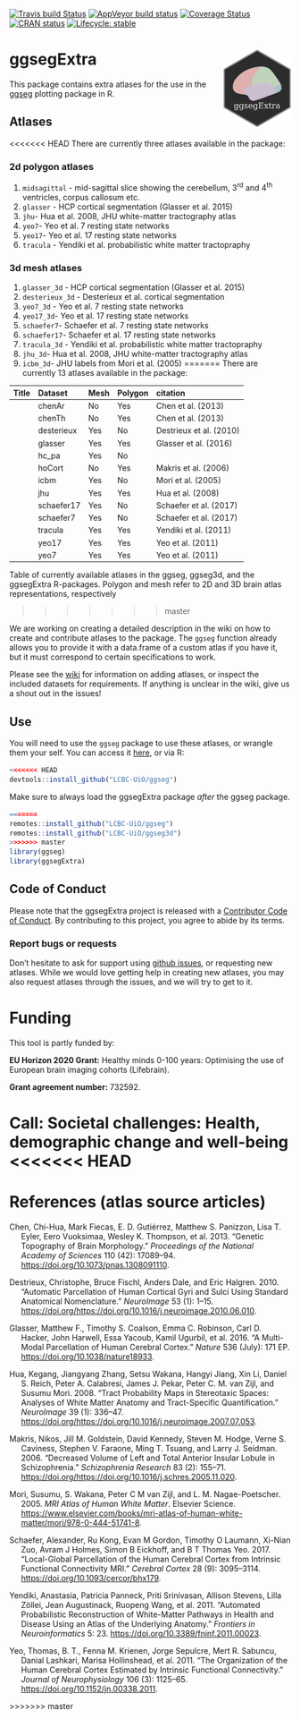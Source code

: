 
<!-- README.md is generated from README.Rmd. Please edit that file -->

<!-- badges: start -->

[![Travis build
Status](https://travis-ci.com/LCBC-UiO/ggsegExtra.svg?branch=master)](https://travis-ci.com/LCBC-UiO/ggsegExtra)
[![AppVeyor build
status](https://ci.appveyor.com/api/projects/status/github/LCBC-UiO/ggsegExtra?branch=master&svg=true)](https://ci.appveyor.com/project/LCBC-UiO/ggsegExtra)
[![Coverage
Status](https://codecov.io/gh/LCBC-UiO/ggsegExtra/branch/master/graph/badge.svg)](https://codecov.io/gh/LCBC-UiO/ggsegExtra)
[![CRAN
status](https://www.r-pkg.org/badges/version/ggsegExtra)](https://CRAN.R-project.org/package=ggsegExtra)
[![Lifecycle:
stable](https://img.shields.io/badge/lifecycle-stable-brightgreen.svg)](https://www.tidyverse.org/lifecycle/#stable)
<!-- badges: end -->

# ggsegExtra <img src="man/img/logo.png" align="right" alt="" width="120" />

This package contains extra atlases for the use in the [ggseg]()
plotting package in R.

## Atlases

<<<<<<< HEAD
There are currently three atlases available in the package:

### 2d polygon atlases

1.  `midsagittal` - mid-sagittal slice showing the cerebellum,
    3<sup>rd</sup> and 4<sup>th</sup> ventricles, corpus callosum etc.  
2.  `glasser` - HCP cortical segmentation (Glasser et al. 2015)  
3.  `jhu`- Hua et al. 2008, JHU white-matter tractography atlas  
4.  `yeo7`- Yeo et al. 7 resting state networks  
5.  `yeo17`- Yeo et al. 17 resting state networks  
6.  `tracula` - Yendiki et al. probabilistic white matter tractopraphy

### 3d mesh atlases

1.  `glasser_3d` - HCP cortical segmentation (Glasser et al. 2015)  
2.  `desterieux_3d` - Desterieux et al. cortical segmentation  
3.  `yeo7_3d` - Yeo et al. 7 resting state networks  
4.  `yeo17_3d`- Yeo et al. 17 resting state networks  
5.  `schaefer7`- Schaefer et al. 7 resting state networks  
6.  `schaefer17`- Schaefer et al. 17 resting state networks  
7.  `tracula_3d` - Yendiki et al. probabilistic white matter
    tractopraphy  
8.  `jhu_3d`- Hua et al. 2008, JHU white-matter tractography atlas  
9.  `icbm_3d`- JHU labels from Mori et al. (2005)
=======
There are currently 13 atlases available in the package:

| Title | Dataset    | Mesh | Polygon | citation                |
| :---- | :--------- | :--- | :------ | :---------------------- |
|       | chenAr     | No   | Yes     | Chen et al. (2013)      |
|       | chenTh     | No   | Yes     | Chen et al. (2013)      |
|       | desterieux | Yes  | No      | Destrieux et al. (2010) |
|       | glasser    | Yes  | Yes     | Glasser et al. (2016)   |
|       | hc\_pa     | Yes  | No      |                         |
|       | hoCort     | No   | Yes     | Makris et al. (2006)    |
|       | icbm       | Yes  | No      | Mori et al. (2005)      |
|       | jhu        | Yes  | Yes     | Hua et al. (2008)       |
|       | schaefer17 | Yes  | No      | Schaefer et al. (2017)  |
|       | schaefer7  | Yes  | No      | Schaefer et al. (2017)  |
|       | tracula    | Yes  | Yes     | Yendiki et al. (2011)   |
|       | yeo17      | Yes  | Yes     | Yeo et al. (2011)       |
|       | yeo7       | Yes  | Yes     | Yeo et al. (2011)       |

Table of currently available atlases in the ggseg, ggseg3d, and the
ggsegExtra R-packages. Polygon and mesh refer to 2D and 3D brain atlas
representations, respectively
>>>>>>> master

We are working on creating a detailed description in the wiki on how to
create and contribute atlases to the package. The `ggseg` function
already allows you to provide it with a data.frame of a custom atlas if
you have it, but it must correspond to certain specifications to work.

Please see the
[wiki](https://github.com/LCBC-UiO/ggseg/wiki/Creating-and-contributing-atlases)
for information on adding atlases, or inspect the included datasets for
requirements. If anything is unclear in the wiki, give us a shout out in
the issues\!

## Use

You will need to use the `ggseg` package to use these atlases, or
wrangle them your self. You can access it
[here](https://lcbc-uio.github.io/ggseg/ggseg.html), or via R:

``` r
<<<<<<< HEAD
devtools::install_github("LCBC-UiO/ggseg")
```

Make sure to always load the ggsegExtra package *after* the ggseg
package.

``` r
=======
remotes::install_github("LCBC-UiO/ggseg")
remotes::install_github("LCBC-UiO/ggseg3d")
>>>>>>> master
library(ggseg)
library(ggsegExtra)
```

## Code of Conduct

Please note that the ggsegExtra project is released with a [Contributor
Code of
Conduct](https://www.contributor-covenant.org/version/1/0/0/code-of-conduct.html).
By contributing to this project, you agree to abide by its terms.

### Report bugs or requests

Don’t hesitate to ask for support using [github
issues](https://github.com/LCBC-UiO/ggsegExtra/issues), or requesting
new atlases. While we would love getting help in creating new atlases,
you may also request atlases through the issues, and we will try to get
to it.

# Funding

This tool is partly funded by:

**EU Horizon 2020 Grant:** Healthy minds 0-100 years: Optimising the use
of European brain imaging cohorts (Lifebrain).

**Grant agreement number:** 732592.

**Call:** Societal challenges: Health, demographic change and well-being
<<<<<<< HEAD
=======

# References (atlas source articles)

<div id="refs" class="references hanging-indent">

<div id="ref-chen">

Chen, Chi-Hua, Mark Fiecas, E. D. Gutiérrez, Matthew S. Panizzon, Lisa
T. Eyler, Eero Vuoksimaa, Wesley K. Thompson, et al. 2013. “Genetic
Topography of Brain Morphology.” *Proceedings of the National Academy of
Sciences* 110 (42): 17089–94. <https://doi.org/10.1073/pnas.1308091110>.

</div>

<div id="ref-desterieux">

Destrieux, Christophe, Bruce Fischl, Anders Dale, and Eric Halgren.
2010. “Automatic Parcellation of Human Cortical Gyri and Sulci Using
Standard Anatomical Nomenclature.” *NeuroImage* 53 (1): 1–15.
<https://doi.org/https://doi.org/10.1016/j.neuroimage.2010.06.010>.

</div>

<div id="ref-glasser">

Glasser, Matthew F., Timothy S. Coalson, Emma C. Robinson, Carl D.
Hacker, John Harwell, Essa Yacoub, Kamil Ugurbil, et al. 2016. “A
Multi-Modal Parcellation of Human Cerebral Cortex.” *Nature* 536 (July):
171 EP. <https://doi.org/10.1038/nature18933>.

</div>

<div id="ref-jhu">

Hua, Kegang, Jiangyang Zhang, Setsu Wakana, Hangyi Jiang, Xin Li, Daniel
S. Reich, Peter A. Calabresi, James J. Pekar, Peter C. M. van Zijl, and
Susumu Mori. 2008. “Tract Probability Maps in Stereotaxic Spaces:
Analyses of White Matter Anatomy and Tract-Specific Quantification.”
*NeuroImage* 39 (1): 336–47.
<https://doi.org/https://doi.org/10.1016/j.neuroimage.2007.07.053>.

</div>

<div id="ref-ho">

Makris, Nikos, Jill M. Goldstein, David Kennedy, Steven M. Hodge, Verne
S. Caviness, Stephen V. Faraone, Ming T. Tsuang, and Larry J. Seidman.
2006. “Decreased Volume of Left and Total Anterior Insular Lobule in
Schizophrenia.” *Schizophrenia Research* 83 (2): 155–71.
<https://doi.org/https://doi.org/10.1016/j.schres.2005.11.020>.

</div>

<div id="ref-icbm">

Mori, Susumu, S. Wakana, Peter C M van Zijl, and L. M. Nagae-Poetscher.
2005. *MRI Atlas of Human White Matter*. Elsevier Science.
<https://www.elsevier.com/books/mri-atlas-of-human-white-matter/mori/978-0-444-51741-8>.

</div>

<div id="ref-schaefer">

Schaefer, Alexander, Ru Kong, Evan M Gordon, Timothy O Laumann, Xi-Nian
Zuo, Avram J Holmes, Simon B Eickhoff, and B T Thomas Yeo. 2017.
“Local-Global Parcellation of the Human Cerebral Cortex from Intrinsic
Functional Connectivity MRI.” *Cerebral Cortex* 28 (9): 3095–3114.
<https://doi.org/10.1093/cercor/bhx179>.

</div>

<div id="ref-tracula">

Yendiki, Anastasia, Patricia Panneck, Priti Srinivasan, Allison Stevens,
Lilla Zöllei, Jean Augustinack, Ruopeng Wang, et al. 2011. “Automated
Probabilistic Reconstruction of White-Matter Pathways in Health and
Disease Using an Atlas of the Underlying Anatomy.” *Frontiers in
Neuroinformatics* 5: 23. <https://doi.org/10.3389/fninf.2011.00023>.

</div>

<div id="ref-yeo2011">

Yeo, Thomas, B. T., Fenna M. Krienen, Jorge Sepulcre, Mert R. Sabuncu,
Danial Lashkari, Marisa Hollinshead, et al. 2011. “The Organization of
the Human Cerebral Cortex Estimated by Intrinsic Functional
Connectivity.” *Journal of Neurophysiology* 106 (3): 1125–65.
<https://doi.org/10.1152/jn.00338.2011>.

</div>

</div>
>>>>>>> master
